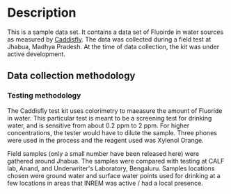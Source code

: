 # Description
This is a sample data set. It contains a data set of Fluoirde in water sources as measured by [Caddisfly](http://caddisfly.ternup.com). The data was collected during a field test at Jhabua, Madhya Pradesh. At the time of data collection, the kit was under active development.

## Data collection methodology
### Testing methodology
The Caddisfly test kit uses colorimetry to maeasure the amount of Fluoride in water. This particular test is meant to be a screening test for drinking water, and is sensitive from about 0.2 ppm to 2 ppm. For higher concentrations, the tester would have to dilute the sample. Three phones were used in the process and the reagent used was Xylenol Orange.

Field samples (only a small number have been released here) were gathered around Jhabua. The samples were compared with testing at CALF lab, Anand, and Underwriter's Laboratory, Bengaluru. Samples locations chosen were ground water and surface water points used for drinking at a few locations in areas that INREM was active / had a local presence.
